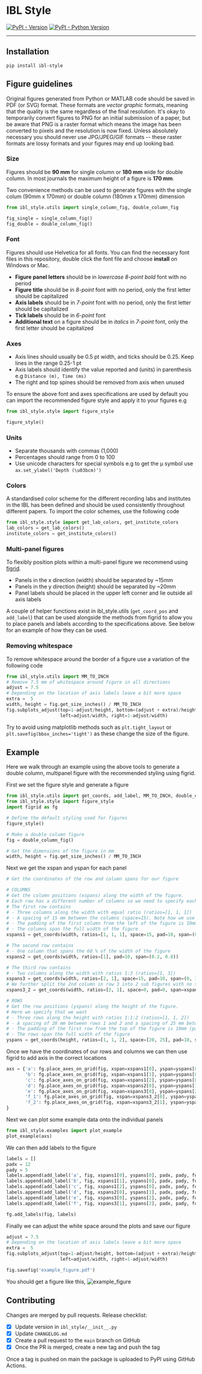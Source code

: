 # IBL Style

[![PyPI - Version](https://img.shields.io/pypi/v/ibl-style.svg)](https://pypi.org/project/ibl-style)
[![PyPI - Python Version](https://img.shields.io/pypi/pyversions/ibl-style.svg)](https://pypi.org/project/ibl-style)

-----

## Installation

```console
pip install ibl-style
```

## Figure guidelines

Original figures generated from Python or MATLAB code should be saved in PDF (or SVG) format. These formats are *vector graphic* formats, meaning that the quality is the same regardless of the final resolution. It's okay to temporarily convert figures to PNG for an initial submission of a paper, but be aware that PNG is a raster format which means the image has been converted to pixels and the resolution is now fixed. Unless absolutely necessary you should never use JPG/JPEG/GIF formats -- these raster formats are lossy formats and your figures may end up looking bad.

### Size

Figures should be **90 mm** for single column or **180 mm** wide for double column. In most journals the maximum height of a figure is **170 mm**.

Two convenience methods can be used to generate figures with the single colum (90mm x 170mm) or double column (180mm x 170mm) dimension

```python
from ibl_style.utils import single_column_fig, double_column_fig

fig_single = single_column_fig()
fig_double = double_column_fig()
```

### Font

Figures should use Helvetica for all fonts. You can find the necessary font files in this repository, double click the font file and choose **install** on Windows or Mac.

 - **Figure panel letters** should be in *lowercase* *8-point* *bold* font with no period
 - **Figure title** should be in *8-point* font with no period, only the first letter should be capitalized
 - **Axis labels** should be in *7-point* font with no period, only the first letter should be capitalized
 - **Tick labels** should be in *6-point* font
 - **Additional text** on a figure should be in *italics* in *7-point* font, only the first letter should be capitalized

### Axes

 - Axis lines should usually be 0.5 pt width, and ticks should be 0.25. Keep lines in the range 0.25-1 pt
 - Axis labels should identify the value reported and (units) in parenthesis e.g `Distance (m), Time (ms)`
 - The right and top spines should be removed from axis when unused

To ensure the above font and axes specifications are used by default you can import the recommended figure style
and apply it to your figures e.g

```python
from ibl_style.style import figure_style

figure_style()
```

### Units

 - Separate thousands with commas (1,000)
 - Percentages should range from 0 to 100
 - Use unicode characters for special symbols e.g to get the μ symbol use `ax.set_ylabel('Depth (\u03bcm)')`

### Colors

A standardised color scheme for the different recording labs and institutes in the IBL has been defined and should be used
consistently throughout different papers. To import the color schemes, use the following code

```python
from ibl_style.style import get_lab_colors, get_institute_colors
lab_colors = get_lab_colors()
institute_colors = get_institute_colors()
```


### Multi-panel figures
To flexibly position plots within a multi-panel figure we recommend using [figrid](https://github.com/dougollerenshaw/figrid).


- Panels in the x direction (width) should be separated by ~15mm
- Panels in the y direction (height) should be separated by ~20mm
- Panel labels should be placed in the upper left corner and lie outside all axis labels

A couple of helper functions exist in ibl_style.utils (`get_coord_pos` and `add_label`) that can be used alongside the 
methods from figrid to allow you to place panels and labels according to the specifications above. 
See below for an example of how they can be used.


### Removing whitespace
To remove whitespace around the border of a figure use a variation of the following code
```python
from ibl_style.utils import MM_TO_INCH
# Remove 7.5 mm of whitespace around figure in all directions
adjust = 7.5
# Depending on the location of axis labels leave a bit more space
extra =  5
width, height = fig.get_size_inches() / MM_TO_INCH
fig.subplots_adjust(top=1-adjust/height, bottom=(adjust + extra)/height, 
                    left=adjust/width, right=1-adjust/width)
```
Try to avoid using matplotlib methods such as `plt.tight_layout` or `plt.savefig(bbox_inches='tight')`
as these change the size of the figure.

## Example
Here we walk through an example using the above tools to generate a double column,
multipanel figure with the recommended styling using figrid.

First we set the figure style and generate a figure

```python
from ibl_style.utils import get_coords, add_label, MM_TO_INCH, double_column_fig
from ibl_style.style import figure_style
import figrid as fg

# Define the default styling used for figures
figure_style()

# Make a double column figure
fig = double_column_fig()

# Get the dimensions of the figure in mm
width, height = fig.get_size_inches() / MM_TO_INCH
```
Next we get the xspan and yspan for each panel

```python
# Get the coordinates of the row and column spans for our figure

# COLUMNS
# Get the column positions (xspans) along the width of the figure. 
# Each row has a different number of columns so we need to specify each row one by one
# The first row contains
# - Three columns along the width with equal ratio (ratios=[1, 1, 1])
# - A spacing of 15 mm between the columns (space=15). Note how we use mm as the default unit
# - The padding of the first column from the left of the figure is 10mm (pad=10)
# - The columns span the full width of the figure
xspans1 = get_coords(width, ratios=[1, 1, 1], space=15, pad=10, span=(0, 1))

# The second row contains
# - One column that spans the 60 % of the width of the figure
xspans2 = get_coords(width, ratios=[1], pad=10, span=(0.2, 0.8))

# The third row contains 
# - Two columns along the width with ratios 1:3 (ratios=[1, 3])
xspans3 = get_coords(width, ratios=[2, 1], space=15, pad=10, span=(0, 1))
# We further split the 2nd column in row 3 into 2 sub figures with no spacing between them
xspans3_2 = get_coords(width, ratios=[2, 1], space=0, pad=0, span=xspans3[1])

# ROWS
# Get the row positions (yspans) along the height of the figure. 
# Here we specify that we want 
# - Three rows along the height with ratios 1:1:2 (ratios=[1, 1, 2])
# - A spacing of 20 mm between rows 1 and 2 and a spacing of 25 mm between rows 2 and 3 the panels (space=[10, 15])
# - The padding of the first row from the top of the figure is 10mm (pad=10)
# - The rows span the full width of the figure
yspans = get_coords(height, ratios=[1, 1, 2], space=[20, 25], pad=10, span=(0, 1))
```

Once we have the coordinates of our rows and columns we can then use figrid to add axis in the correct locations
```python
axs = {'a': fg.place_axes_on_grid(fig, xspan=xspans1[0], yspan=yspans[0]),
       'b': fg.place_axes_on_grid(fig, xspan=xspans1[1], yspan=yspans[0]),
       'c': fg.place_axes_on_grid(fig, xspan=xspans1[2], yspan=yspans[0]),
       'd': fg.place_axes_on_grid(fig, xspan=xspans2[0], yspan=yspans[1]),
       'e': fg.place_axes_on_grid(fig, xspan=xspans3[0], yspan=yspans[2]),
       'f_1': fg.place_axes_on_grid(fig, xspan=xspans3_2[0], yspan=yspans[2]),
       'f_2': fg.place_axes_on_grid(fig, xspan=xspans3_2[1], yspan=yspans[2]),
}
```
Next we can plot some example data onto the individual panels
```python
from ibl_style.examples import plot_example
plot_example(axs)
```

We can then add labels to the figure
```python
labels = []
padx = 12
pady = 5
labels.append(add_label('a', fig, xspans1[0], yspans[0], padx, pady, fontsize=8))
labels.append(add_label('b', fig, xspans1[1], yspans[0], padx, pady, fontsize=8))
labels.append(add_label('c', fig, xspans1[2], yspans[0], padx, pady, fontsize=8))
labels.append(add_label('d', fig, xspans2[0], yspans[1], padx, pady, fontsize=8))
labels.append(add_label('e', fig, xspans3[0], yspans[2], padx, pady, fontsize=8))
labels.append(add_label('f', fig, xspans3[1], yspans[2], padx, pady, fontsize=8))

fg.add_labels(fig, labels)

```
Finally we can adjust the white space around the plots and save our figure

```python
adjust = 7.5
# Depending on the location of axis labels leave a bit more space
extra =  5
fig.subplots_adjust(top=1-adjust/height, bottom=(adjust + extra)/height, 
                    left=adjust/width, right=1-adjust/width)

fig.savefig('example_figure.pdf')
```

You should get a figure like this, 
![example_figure](https://github.com/user-attachments/assets/207dad61-3670-40ec-9474-4ea0f67e7f0b)


## Contributing
Changes are merged by pull requests.
Release checklist:
- [x] Update version in `ibl_style/__init__.py`
- [x] Update `CHANGELOG.md`
- [x] Create a pull request to the `main` branch on GitHub
- [x] Once the PR is merged, create a new tag and push the tag

Once a tag is pushed on main the package is uploaded to PyPI using GitHub Actions.
